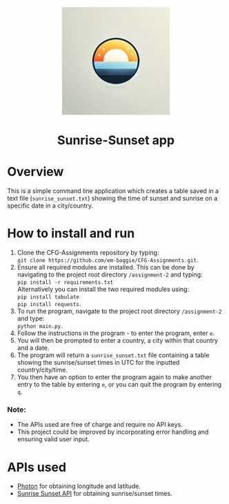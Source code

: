<div align="center">
<img src="images/logo.webp" alt="screenshot 1" width= "250">
</div>
<h1 align="center">Sunrise-Sunset app</h1>

# Overview
This is a simple command line application which creates a table saved in a text file (`sunrise_sunset.txt`) showing the time of sunset and sunrise on a specific date in a city/country.

# How to install and run
1. Clone the CFG-Assignments repository by typing:<br>
`git clone https://github.com/em-baggie/CFG-Assignments.git`.
2. Ensure all required modules are installed. This can be done by navigating to the project root directory `/assignment-2` and typing:</br>`pip install -r requirements.txt`<br>Alternatively you can install the two required modules using:</br>`pip install tabulate`<br>`pip install requests`.
3. To run the program, navigate to the project root directory `/assignment-2` and type:</br>`python main.py`.
4. Follow the instructions in the program - to enter the program, enter `e`.
5. You will then be prompted to enter a country, a city within that country and a date.
6. The program will return a `sunrise_sunset.txt` file containing a table showing the sunrise/sunset times in UTC for the inputted country/city/time.
7. You then have an option to enter the program again to make another entry to the table by entering `e`, or you can quit the program by entering `q`.

### **Note**:
- The APIs used are free of charge and require no API keys.
- This project could be improved by incorporating error handling and ensuring valid user input.

# APIs used
- <a href= "https://photon.komoot.io/">Photon</a> for obtaining longitude and latitude.
- <a href="https://sunrise-sunset.org/api">Sunrise Sunset API</a> for obtaining sunrise/sunset times.